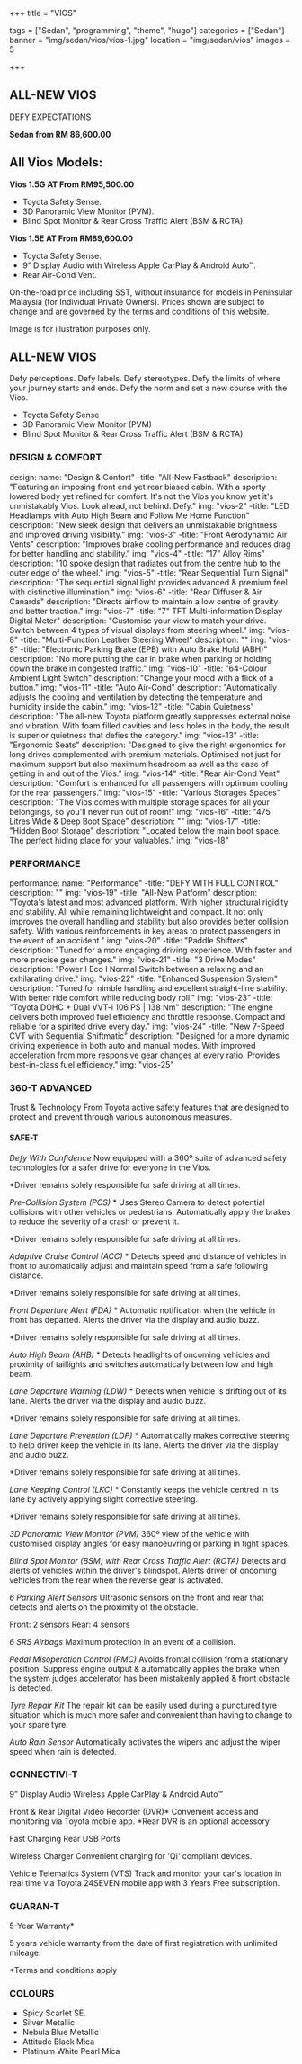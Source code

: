 +++
title = "VIOS"

tags = ["Sedan", "programming", "theme", "hugo"]
categories = ["Sedan"]
banner = "img/sedan/vios/vios-1.jpg"
location = "img/sedan/vios"
images = 5


+++
## ALL-NEW VIOS

DEFY EXPECTATIONS

**Sedan from RM 86,600.00**

## All Vios Models:

**Vios 1.5G AT  From RM95,500.00**
- Toyota Safety Sense.
- 3D Panoramic View Monitor (PVM).
- Blind Spot Monitor & Rear Cross Traffic Alert (BSM & RCTA).

**Vios 1.5E AT  From RM89,600.00**
- Toyota Safety Sense.
- 9” Display Audio with Wireless Apple CarPlay & Android Auto™.
- Rear Air-Cond Vent.

On-the-road price including SST, without insurance for models in Peninsular Malaysia (for Individual Private Owners).
Prices shown are subject to change and are governed by the terms and conditions of this website.

Image is for illustration purposes only.
 
## ALL-NEW VIOS
Defy perceptions. Defy labels. Defy stereotypes. Defy the limits of where your journey starts and ends. Defy the norm and set a new course with the Vios.

- Toyota Safety Sense
- 3D Panoramic View Monitor (PVM)
- Blind Spot Monitor & Rear Cross Traffic Alert (BSM & RCTA)

### DESIGN & COMFORT
design:
  name: "Design & Confort"
  -title: "All-New Fastback"
   description: "Featuring an imposing front end yet rear biased cabin. With a sporty lowered body yet refined for comfort. It's not the Vios you know yet it's unmistakably Vios. Look ahead, not behind. Defy."
   img: "vios-2"
  -title: "LED Headlamps with Auto High Beam and Follow Me Home Function"
   description: "New sleek design that delivers an unmistakable brightness and improved driving visibility."
   img: "vios-3"
  -title: "Front Aerodynamic Air Vents"
   description: "Improves brake cooling performance and reduces drag for better handling and stability."
   img: "vios-4"
  -title: "17" Alloy Rims"
   description: "10 spoke design that radiates out from the centre hub to the outer edge of the wheel."
   img: "vios-5"
  -title: "Rear Sequential Turn Signal"
   description: "The sequential signal light provides advanced & premium feel with distinctive illumination."
   img: "vios-6"
  -title: "Rear Diffuser & Air Canards"
   description: "Directs airflow to maintain a low centre of gravity and better traction."
   img: "vios-7"
  -title: "7" TFT Multi-information Display Digital Meter"
   description: "Customise your view to match your drive. Switch between 4 types of visual displays from 
                 steering wheel."
   img: "vios-8"
  -title: "Multi-Function Leather Steering Wheel"
   description: ""
   img: "vios-9"
  -title: "Electronic Parking Brake (EPB) with Auto Brake Hold (ABH)"
   description: "No more putting the car in brake when parking or holding down the brake in congested traffic."
   img: "vios-10"
  -title: "64-Colour Ambient Light Switch"
   description: "Change your mood with a flick of a button."
   img: "vios-11"
  -title: "Auto Air-Cond"
   description: "Automatically adjusts the cooling and ventilation by detecting the temperature and humidity 
                 inside the cabin."
   img: "vios-12"
 -title: "Cabin Quietness"
   description: "The all-new Toyota platform greatly suppresses external noise and vibration. With foam filled 
                 cavities and less holes in the body, the result is superior quietness that defies the category."
   img: "vios-13"
 -title: "Ergonomic Seats"
   description: "Designed to give the right ergonomics for long drives complemented with premium materials. 
                 Optimised not just for maximum support but also maximum headroom as well as the ease of getting 
                 in and out of the Vios."
   img: "vios-14"
 -title: "Rear Air-Cond Vent"
   description: "Comfort is enhanced for all passengers with optimum cooling for the rear passengers."
   img: "vios-15"
 -title: "Various Storages Spaces"
   description: "The Vios comes with multiple storage spaces for all your belongings, so you'll never run out of 
                 room!"
   img: "vios-16"
 -title: "475 Litres Wide & Deep Boot Space"
   description: ""
   img: "vios-17"
 -title: "Hidden Boot Storage"
   description: "Located below the main boot space. The perfect hiding place for your valuables."
   img: "vios-18"


### PERFORMANCE
performance:
  name: "Performance"
  -title: "DEFY WITH FULL CONTROL"
   description: ""
   img: "vios-19"
  -title: "All-New Platform"
   description: "Toyota's latest and most advanced platform. With higher structural rigidity and stability. All 
                 while remaining lightweight and compact. It not only improves the overall handling and 
                 stability but also provides better collision safety. With various reinforcements in key areas 
                to protect passengers in the event of an accident."
   img: "vios-20"
  -title: "Paddle Shifters"
   description: "Tuned for a more engaging driving experience. With faster and more precise gear changes."
   img: "vios-21"
  -title: "3 Drive Modes"
   description: "Power I Eco I Normal
                 Switch between a relaxing and an exhilarating drive."
   img: "vios-22"
  -title: "Enhanced Suspension System"
   description: "Tuned for nimble handling and excellent straight-line stability. With better ride comfort while reducing body roll."
   img: "vios-23"
  -title: "Toyota DOHC + Dual VVT-i 106 PS | 138 Nm"
   description: "The engine delivers both improved fuel efficiency and throttle response. Compact and reliable 
                 for a spirited drive every day."
   img: "vios-24"
  -title: "New 7-Speed CVT with Sequential Shiftmatic"
   description: "Designed for a more dynamic driving experience in both auto and manual modes. With improved 
                 acceleration from more responsive gear changes at every ratio. Provides best-in-class fuel 
                 efficiency."
   img: "vios-25"

### 360-T ADVANCED
Trust & Technology From Toyota active safety features that are designed to protect and prevent through various autonomous measures.

#### SAFE-T
*Defy With Confidence*
Now equipped with a 360º suite of advanced safety technologies for a safer drive for everyone in the Vios.

*Driver remains solely responsible for safe driving at all times.

*Pre-Collision System (PCS)* *
Uses Stereo Camera to detect potential collisions with other vehicles or pedestrians. Automatically apply the brakes to reduce the severity of a crash or prevent it.

*Driver remains solely responsible for safe driving at all times.

*Adaptive Cruise Control (ACC)* *
Detects speed and distance of vehicles in front to automatically adjust and maintain speed from a safe following distance.

*Driver remains solely responsible for safe driving at all times.

*Front Departure Alert (FDA)* *
Automatic notification when the vehicle in front has departed. Alerts the driver via the display and audio buzz.

*Driver remains solely responsible for safe driving at all times.

*Auto High Beam (AHB)* *
Detects headlights of oncoming vehicles and proximity of taillights and switches automatically between low and high beam.

*Lane Departure Warning (LDW)* *
Detects when vehicle is drifting out of its lane. Alerts the driver via the display and audio buzz.

*Driver remains solely responsible for safe driving at all times.

*Lane Departure Prevention (LDP)* *
Automatically makes corrective steering to help driver keep the vehicle in its lane. Alerts the driver via the display and audio buzz.

*Driver remains solely responsible for safe driving at all times.

*Lane Keeping Control (LKC)* *
Constantly keeps the vehicle centred in its lane by actively applying slight corrective steering.

*Driver remains solely responsible for safe driving at all times.

*3D Panoramic View Monitor (PVM)*
360º view of the vehicle with customised display angles for easy manoeuvring or parking in tight spaces.

*Blind Spot Monitor (BSM) with Rear Cross Traffic Alert (RCTA)*
Detects and alerts of vehicles within the driver's blindspot. Alerts driver of oncoming vehicles from the rear when the reverse gear is activated.

*6 Parking Alert Sensors*
Ultrasonic sensors on the front and rear that detects and alerts on the proximity of the obstacle.

Front: 2 sensors Rear: 4 sensors

*6 SRS Airbags*
Maximum protection in an event of a collision.

*Pedal Misoperation Control (PMC)*
Avoids frontal collision from a stationary position. Suppress engine output & automatically applies the brake when the system judges accelerator has been mistakenly applied & front obstacle is detected.

*Tyre Repair Kit*
The repair kit can be easily used during a punctured tyre situation which is much more safer and convenient than having to change to your spare tyre.

*Auto Rain Sensor*
Automatically activates the wipers and adjust the wiper speed when rain is detected.


### CONNECTIVI-T
9” Display Audio
Wireless Apple CarPlay & Android Auto™️

Front & Rear Digital Video Recorder (DVR)*
Convenient access and monitoring via Toyota mobile app.
*Rear DVR is an optional accessory

Fast Charging Rear USB Ports

Wireless Charger
Convenient charging for 'Qi' compliant devices.

Vehicle Telematics System (VTS)
Track and monitor your car's location in real time via Toyota 24SEVEN mobile app with 3 Years Free subscription.


### GUARAN-T
5-Year Warranty*

5 years vehicle warranty from the date of first registration with unlimited mileage.

*Terms and conditions apply


### COLOURS
- Spicy Scarlet SE.
- Silver Metallic
- Nebula Blue Metallic
- Attitude Black Mica
- Platinum White Pearl Mica
